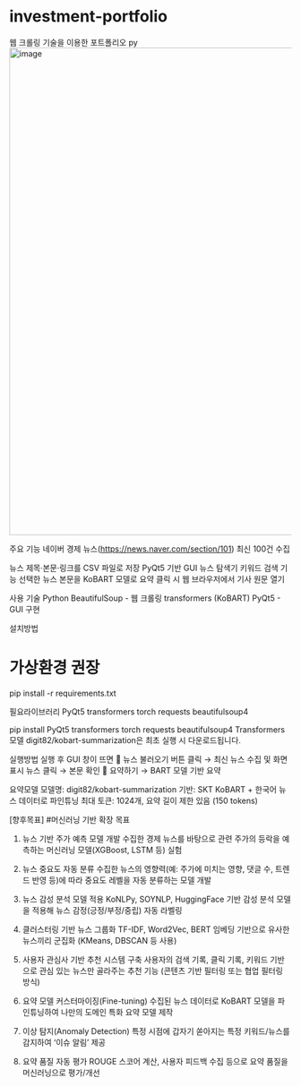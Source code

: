 # investment-portfolio
웹 크롤링 기술을 이용한 포트폴리오 py
<img width="1567" height="871" alt="image" src="https://github.com/user-attachments/assets/94080e7a-b137-4e81-ad6d-ea06494ad82c" />

주요 기능
네이버 경제 뉴스(https://news.naver.com/section/101) 최신 100건 수집


뉴스 제목·본문·링크를 CSV 파일로 저장
PyQt5 기반 GUI 뉴스 탐색기
키워드 검색 기능
선택한 뉴스 본문을 KoBART 모델로 요약
클릭 시 웹 브라우저에서 기사 원문 열기

사용 기술
Python
BeautifulSoup - 웹 크롤링
transformers (KoBART)
PyQt5 - GUI 구현

설치방법
# 가상환경 권장
pip install -r requirements.txt

필요라이브러리
PyQt5
transformers
torch
requests
beautifulsoup4

pip install PyQt5 transformers torch requests beautifulsoup4
 Transformers 모델 digit82/kobart-summarization은 최초 실행 시 다운로드됩니다.

실행방법
 실행 후 GUI 창이 뜨면 🔄 뉴스 불러오기 버튼 클릭 → 최신 뉴스 수집 및 화면 표시
뉴스 클릭 → 본문 확인
📑 요약하기 → BART 모델 기반 요약

요약모델
모델명: digit82/kobart-summarization
기반: SKT KoBART + 한국어 뉴스 데이터로 파인튜닝
최대 토큰: 1024개, 요약 길이 제한 있음 (150 tokens)

[향후목표]
#머신러닝 기반 확장 목표
1. 뉴스 기반 주가 예측 모델 개발
수집한 경제 뉴스를 바탕으로 관련 주가의 등락을 예측하는 머신러닝 모델(XGBoost, LSTM 등) 실험

2. 뉴스 중요도 자동 분류
수집한 뉴스의 영향력(예: 주가에 미치는 영향, 댓글 수, 트렌드 반영 등)에 따라 중요도 레벨을 자동 분류하는 모델 개발

3. 뉴스 감성 분석 모델 적용
KoNLPy, SOYNLP, HuggingFace 기반 감성 분석 모델을 적용해 뉴스 감정(긍정/부정/중립) 자동 라벨링

4. 클러스터링 기반 뉴스 그룹화
TF-IDF, Word2Vec, BERT 임베딩 기반으로 유사한 뉴스끼리 군집화 (KMeans, DBSCAN 등 사용)

5. 사용자 관심사 기반 추천 시스템 구축
사용자의 검색 기록, 클릭 기록, 키워드 기반으로 관심 있는 뉴스만 골라주는 추천 기능 (콘텐츠 기반 필터링 또는 협업 필터링 방식)

6. 요약 모델 커스터마이징(Fine-tuning)
수집된 뉴스 데이터로 KoBART 모델을 파인튜닝하여 나만의 도메인 특화 요약 모델 제작

7. 이상 탐지(Anomaly Detection)
특정 시점에 갑자기 쏟아지는 특정 키워드/뉴스를 감지하여 ‘이슈 알림’ 제공

8. 요약 품질 자동 평가
ROUGE 스코어 계산, 사용자 피드백 수집 등으로 요약 품질을 머신러닝으로 평가/개선





